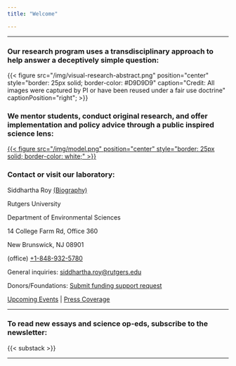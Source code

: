 ```yaml
---
title: "Welcome"

---
```


------

### Our research program uses a transdisciplinary approach to help answer a deceptively simple question:

{{< figure src="/img/visual-research-abstract.png" position="center" style="border: 25px solid; border-color: #D9D9D9" caption="Credit: All images were captured by PI or have been reused under a fair use doctrine" captionPosition="right"; >}}

### We mentor students, conduct original research, and offer implementation and policy advice through a public inspired science lens:
[{{< figure src="/img/model.png" position="center" style="border: 25px solid; border-color: white;" >}}](https://onlineethics.org/sites/onlineethics/files/2021-09/NAE%20Edwards%20Roy%20Submission.pdf)

### Contact or visit our laboratory:

Siddhartha Roy [(Biography)](/bio/)

Rutgers University

Department of Environmental Sciences

14 College Farm Rd, Office 360

New Brunswick, NJ 08901

(office) [+1-848-932-5780](tel:8489325780)

General inquiries: [siddhartha.roy@rutgers.edu](mailto:siddhartha.roy@rutgers.edu)

Donors/Foundations: [Submit funding support request](mailto:siddhartha.roy@rutgers.edu?subject=Funding)

[Upcoming Events](/events/) | [Press Coverage](/press/)

------

### To read new essays and science op-eds, subscribe to the newsletter:

{{< substack >}}

------
